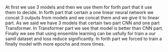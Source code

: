 At first we use 3 models and then we use them for forth part that it use them to decide. In forth part that certain a one linear neural network we concat 3  outputs from models and we concat them and we give it to linear part. As we said we have 3 models that certain two part CNN and one part Transformer. In Transformer part we see that model is better than CNN part. Finally we see that using ensemble learning can be usfully for train a our samll dataset and loss reduce significantly. In forth part we forced to train a finally model with more epochs and more times.
